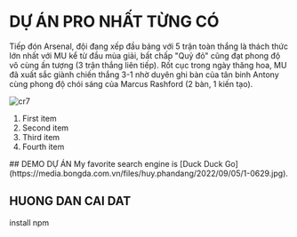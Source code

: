 # DỰ ÁN PRO NHẤT TỪNG CÓ
Tiếp đón Arsenal, đội đang xếp đầu bảng với 5 trận toàn thắng là thách thức lớn nhất với MU kể từ đầu mùa giải, bất chấp "Quỷ đỏ" cũng đạt phong độ vô cùng ấn tượng (3 trận thắng liên tiếp). Rốt cục trong ngày thăng hoa, MU đã xuất sắc giành chiến thắng 3-1 nhờ duyên ghi bàn của tân binh Antony cùng phong độ chói sáng của Marcus Rashford (2 bàn, 1 kiến tạo).

![cr7](https://media.bongda.com.vn/files/huy.phandang/2022/09/05/1-0629.jpg)
<ol>
  <li>First item</li>
  <li>Second item</li>
  <li>Third item</li>
  <li>Fourth item</li>
</ol>
## DEMO DỰ ÁN 
My favorite search engine is [Duck Duck Go](https://media.bongda.com.vn/files/huy.phandang/2022/09/05/1-0629.jpg).

## HUONG DAN CAI DAT 
install npm 
